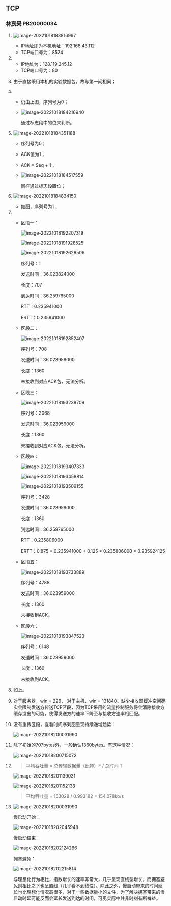 ## TCP

### 林宸昊 PB20000034

1. ![image-20221018183816997](C:\Users\lenovo\AppData\Roaming\Typora\typora-user-images\image-20221018183816997.png)

   - IP地址即为本机地址：192.168.43.112
   - TCP端口号为：8524

2. - IP地址为：128.119.245.12
   - TCP端口号为：80

3. 由于直接采用本机的实验数据包，故与第一问相同；

4. - 仍由上图，序列号为0；

   - ![image-20221018184216940](C:\Users\lenovo\AppData\Roaming\Typora\typora-user-images\image-20221018184216940.png)

     通过标志段中的位来判断。

5. ![image-20221018184351188](C:\Users\lenovo\AppData\Roaming\Typora\typora-user-images\image-20221018184351188.png)

   - 序列号为0；

   - ACK值为1；

   - ACK = Seq + 1；

   - ![image-20221018184517559](C:\Users\lenovo\AppData\Roaming\Typora\typora-user-images\image-20221018184517559.png)

     同样通过标志段置位；

6. ![image-20221018184834150](C:\Users\lenovo\AppData\Roaming\Typora\typora-user-images\image-20221018184834150.png)

   - 如图，序列号为1；

7. - 区段一：

     ![image-20221018192207319](C:\Users\lenovo\AppData\Roaming\Typora\typora-user-images\image-20221018192207319.png)

     ![image-20221018191928525](C:\Users\lenovo\AppData\Roaming\Typora\typora-user-images\image-20221018191928525.png)

     ![image-20221018192628506](C:\Users\lenovo\AppData\Roaming\Typora\typora-user-images\image-20221018192628506.png)

     序列号：1

     发送时间：36.023824000

     长度：707

     到达时间：36.259765000

     RTT：0.235941000

     ERTT：0.235941000

   - 区段二：

     ![image-20221018192852407](C:\Users\lenovo\AppData\Roaming\Typora\typora-user-images\image-20221018192852407.png)

     序列号：708

     发送时间：36.023959000

     长度：1360

     未接收到对应ACK包，无法分析。

   - 区段三：

     ![image-20221018193238709](C:\Users\lenovo\AppData\Roaming\Typora\typora-user-images\image-20221018193238709.png)

     序列号：2068

     发送时间：36.023959000

     长度：1360

     未接收到对应ACK包，无法分析。

   - 区段四：

     ![image-20221018193407333](C:\Users\lenovo\AppData\Roaming\Typora\typora-user-images\image-20221018193407333.png)

     ![image-20221018193458814](C:\Users\lenovo\AppData\Roaming\Typora\typora-user-images\image-20221018193458814.png)

     ![image-20221018193509155](C:\Users\lenovo\AppData\Roaming\Typora\typora-user-images\image-20221018193509155.png)

     序列号：3428

     发送时间：36.023959000

     长度：1360

     到达时间：36.259765000

     RTT：0.235806000

     ERTT：0.875 * 0.235941000 + 0.125 * 0.235806000 = 0.235924125

   - 区段五：

     ![image-20221018193733889](C:\Users\lenovo\AppData\Roaming\Typora\typora-user-images\image-20221018193733889.png)

     序列号：4788

     发送时间：36.023959000

     长度：1360

     未接收到ACK。

   - 区段六：

     ![image-20221018193847523](C:\Users\lenovo\AppData\Roaming\Typora\typora-user-images\image-20221018193847523.png)

     序列号：6148

     发送时间：36.023959000

     长度：1360

     未接收到ACK。

8. 如上。

9. 对于服务器，win = 229， 对于主机，win = 131840。缺少接收器缓冲空间确实会限制发送方传送TCP区段，因为TCP采用的流量控制服务将会消除接收方缓存溢出的可能，使得发送方的速率下降至与接收方速率相匹配。

10. 没有重传区段，查看时间序列图呈现持续递增趋势：

    ![image-20221018200031990](C:\Users\lenovo\AppData\Roaming\Typora\typora-user-images\image-20221018200031990.png)

11. 除了初始的707bytes外，一般确认1360bytes。有这种情况：

    ![image-20221018200715072](C:\Users\lenovo\AppData\Roaming\Typora\typora-user-images\image-20221018200715072.png)

12. > 平均吞吐量 = 总传输数据量（比特）F  /  总时间 T

    ![image-20221018201139031](C:\Users\lenovo\AppData\Roaming\Typora\typora-user-images\image-20221018201139031.png)

    ![image-20221018201152138](C:\Users\lenovo\AppData\Roaming\Typora\typora-user-images\image-20221018201152138.png)

    > 平均吞吐量 = 153028 / 0.993182 = 154.078kb/s

13. ![image-20221018200031990](C:\Users\lenovo\AppData\Roaming\Typora\typora-user-images\image-20221018200031990.png)

    慢启动开始：

    ![image-20221018202045948](C:\Users\lenovo\AppData\Roaming\Typora\typora-user-images\image-20221018202045948.png)

    慢启动结束：

    ![image-20221018202124266](C:\Users\lenovo\AppData\Roaming\Typora\typora-user-images\image-20221018202124266.png)

    拥塞避免：

    ![image-20221018202215814](C:\Users\lenovo\AppData\Roaming\Typora\typora-user-images\image-20221018202215814.png)

    与理想化行为相比，指数增长的速率非常大，几乎呈现直线型增长，而拥塞避免则相比之下也呈直线（几乎看不到线性）。除此之外，慢启动带来的时间延长也比理想化情况高很多，对于一些数据量小的文件，为了解决拥塞带来的慢启动时延可能反而会延长发送到达的时间，可见实际中并非时刻有所裨益。
